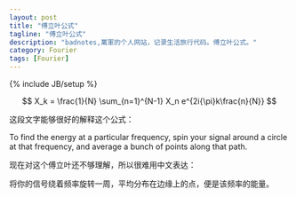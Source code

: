 ```yaml
---
layout: post
title: "傅立叶公式"
tagline: "傅立叶公式"
description: "badnotes,萬軍的个人网站，记录生活旅行代码。傅立叶公式。"
category: Fourier
tags: [Fourier]
---
```

{% include JB/setup %}


$$
X_k = \frac{1}{N} \sum_{n=1}^{N-1} X_n e^{2i{\pi}k\frac{n}{N}}
$$

这段文字能够很好的解释这个公式：

To find the energy at a particular frequency, spin your signal around a circle at that frequency, and average a bunch of points along that path.

现在对这个傅立叶还不够理解，所以很难用中文表达：

将你的信号绕着频率旋转一周，平均分布在边缘上的点，便是该频率的能量。